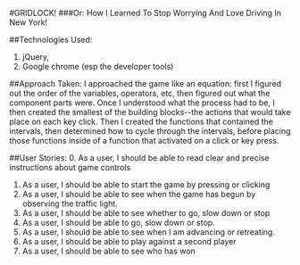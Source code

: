 #GRIDLOCK! 
###Or: How I Learned To Stop Worrying And Love Driving In New York!

##Technologies Used: 
1. jQuery, 
2. Google chrome (esp the developer tools)

##Approach Taken:
I approached the game like an equation: first I figured out the order of the variables, operators, etc, then figured out what the component parts were. Once I understood what the process had to be, I then created the smallest of the building blocks--the actions that would take place on each key click. Then I created the functions that contained the intervals, then determined how to cycle through the intervals, before placing those functions inside of a function that activated on a click or key press.

##User Stories:
0. As a user, I should be able to read clear and precise instructions about game controls 
1. As a user, I should be able to start the game by pressing or clicking
2. As a user, I should be able to  see when the game has begun by observing the traffic light.
3. As a user, I should be able to see whether to go, slow down or stop
4. As a user, I should be able to go, slow down or stop.
5. As a user, I should be able to see when I am advancing or retreating.
6. As a user, I should be able to play against a second player
7. As a user, I should be able to see who has won
